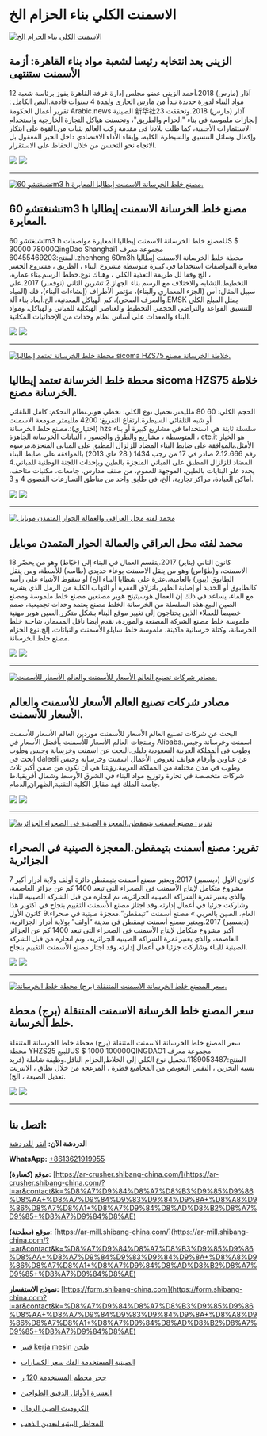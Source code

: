 # الاسمنت الكلي بناء الحزام الخ

<a href="https://swt.shibang-china.com/?l=ar&img&k=%D8%A7%D9%84%D8%A7%D8%B3%D9%85%D9%86%D8%AA+%D8%A7%D9%84%D9%83%D9%84%D9%8A+%D8%A8%D9%86%D8%A7%D8%A1+%D8%A7%D9%84%D8%AD%D8%B2%D8%A7%D9%85+%D8%A7%D9%84%D8%AE" target="_blank">![الاسمنت الكلي بناء الحزام الخ](http://static.shibang-china.com/all-800x300/1425.jpg)</a>

## الزينى بعد انتخابه رئيسا لشعبة مواد بناء القاهرة: أزمة الأسمنت ستنتهى
12 آذار (مارس) 2018.أحمد الزينى عضو مجلس إدارة غرفة القاهرة يفوز برئاسة شعبة مواد البناء لدورة جديدة تبدأ من مارس الجارى ولمدة 4 سنوات قادمة.النص الكامل : تقرير أعمال الحكومة Arabic.news الصينية 新华社23 آذار (مارس) 2018.وتحققت إنجازات ملموسة في بناء &quot;الحزام والطريق&quot;، وتحسنت هياكل التجارة الخارجية واستخدام الاستثمارات الأجنبية، كما ظلت بلادنا في مقدمة ركب العالم بثبات من.القوة على ابتكار وإكمال وسائل التنسيق والسيطرة الكلية، وإبقاء الأداء الاقتصادي داخل الحيز المعقول بل الاتجاه نحو التحسن من خلال الحفاظ على الاستقرار.


<a href="https://whatsapp.shibangsoft.com/WhatsApp.php" target="_blank" title="WhatsApp">![](http://static.shibang-china.com/icon/whatsapp.png)</a> <a href="https://swt.shibang-china.com/?l=ar&icon&k=%D8%A7%D9%84%D8%A7%D8%B3%D9%85%D9%86%D8%AA+%D8%A7%D9%84%D9%83%D9%84%D9%8A+%D8%A8%D9%86%D8%A7%D8%A1+%D8%A7%D9%84%D8%AD%D8%B2%D8%A7%D9%85+%D8%A7%D9%84%D8%AE" target="_blank">![](http://static.shibang-china.com/icon/chat-ar.png)</a>

---

<a href="https://swt.shibang-china.com/?l=ar&img&k=%D8%A7%D9%84%D8%A7%D8%B3%D9%85%D9%86%D8%AA+%D8%A7%D9%84%D9%83%D9%84%D9%8A+%D8%A8%D9%86%D8%A7%D8%A1+%D8%A7%D9%84%D8%AD%D8%B2%D8%A7%D9%85+%D8%A7%D9%84%D8%AE" target="_blank">![تشنغتشو 60m3 h مصنع خلط الخرسانة الاسمنت إيطاليا المعايرة.](http://static.shibang-china.com/all-800x300/339.jpg)</a>

## تشنغتشو 60m3 h مصنع خلط الخرسانة الاسمنت إيطاليا المعايرة.
تشنغتشو 60m3 h مصنع خلط الخرسانة الاسمنت إيطاليا المعايرة مواصفاتUS $ 30000 78000QingDao Shanghai1 مجموعة معرف المنتج:60455469203.zhenheng 60m3h محطة خلط الخرسانة الاسمنت إيطاليا معايرة المواصفات استخداما في كبيرة متوسطة مشروع البناء ، الطريق ، مشروع الجسر ، الخ وفقا لل طريقة التغذية الكلي ، وهناك نوع.خطط الرسم.بناء عمارة، التخطيط.التشابه والاختلاف مع الرسم بناء الجهاز.2 تشرين الثاني (نوفمبر) 2017.على سبيل المثال: أس (الجزء المعماري والبناء)، مؤتمر الأطراف (إنشاءات البناء)، فك (المياه والصرف الصحي)، كم الهياكل المعدنية، الخ.أبعاد بناء آلة.EMSK يمثل المبلغ الكلي للتنسيق القواعد والتراضي الحجمي التخطيط والعناصر الهيكلية للمباني والهياكل، ومواد البناء والمعدات على أساس نظام وحدات من الإحداثيات المكانية.


<a href="https://whatsapp.shibangsoft.com/WhatsApp.php" target="_blank" title="WhatsApp">![](http://static.shibang-china.com/icon/whatsapp.png)</a> <a href="https://swt.shibang-china.com/?l=ar&icon&k=%D8%A7%D9%84%D8%A7%D8%B3%D9%85%D9%86%D8%AA+%D8%A7%D9%84%D9%83%D9%84%D9%8A+%D8%A8%D9%86%D8%A7%D8%A1+%D8%A7%D9%84%D8%AD%D8%B2%D8%A7%D9%85+%D8%A7%D9%84%D8%AE" target="_blank">![](http://static.shibang-china.com/icon/chat-ar.png)</a>

---

<a href="https://swt.shibang-china.com/?l=ar&img&k=%D8%A7%D9%84%D8%A7%D8%B3%D9%85%D9%86%D8%AA+%D8%A7%D9%84%D9%83%D9%84%D9%8A+%D8%A8%D9%86%D8%A7%D8%A1+%D8%A7%D9%84%D8%AD%D8%B2%D8%A7%D9%85+%D8%A7%D9%84%D8%AE" target="_blank">![محطة خلط الخرسانة تعتمد إيطاليا sicoma HZS75 خلاطة الخرسانة مصنع.](http://static.shibang-china.com/all-800x300/231.jpg)</a>

## محطة خلط الخرسانة تعتمد إيطاليا sicoma HZS75 خلاطة الخرسانة مصنع.
الحجم الكلي: 60 80 ملليمتر.تحميل نوع الكلي: تخطي هوبر.نظام التحكم: كامل التلقائي أو شبه التلقائي السيطرة.ارتفاع التفريغ: 4200 ملليمتر.صومعة الاسمنت (اختياري):.مصنع خلط الخرسانة hzs سلسلة ثابتة هي استخداما في مشاريع كبيرة أو بناء المتوسطة ، مشاريع والطرق والجسور ، النباتات الخرسانة الجاهزة ، etc.it هو الخيار الأمثل.بالموافقة على ضابط البناء المضاد للزلزال المطبق على المباني المنجزة.مرسوم رقم 2.12.666 صادر في 17 من رجب 1434 ( 28 ماي 2013) بالموافقة على ضابط البناء المضاد للزلزال المطبق على المباني المنجزة بالطين وبإحداث اللجنة الوطنية للمباني.4 يحدد علو البنايات بالطين، الموجهة للعموم، من صنف مدارس، جامعات، مكتبات متاحف، أماكن العبادة، مراكز تجارية، الخ، في طابق واحد من مناطق التسارعات القصوى 4 و 3.


<a href="https://whatsapp.shibangsoft.com/WhatsApp.php" target="_blank" title="WhatsApp">![](http://static.shibang-china.com/icon/whatsapp.png)</a> <a href="https://swt.shibang-china.com/?l=ar&icon&k=%D8%A7%D9%84%D8%A7%D8%B3%D9%85%D9%86%D8%AA+%D8%A7%D9%84%D9%83%D9%84%D9%8A+%D8%A8%D9%86%D8%A7%D8%A1+%D8%A7%D9%84%D8%AD%D8%B2%D8%A7%D9%85+%D8%A7%D9%84%D8%AE" target="_blank">![](http://static.shibang-china.com/icon/chat-ar.png)</a>

---

<a href="https://swt.shibang-china.com/?l=ar&img&k=%D8%A7%D9%84%D8%A7%D8%B3%D9%85%D9%86%D8%AA+%D8%A7%D9%84%D9%83%D9%84%D9%8A+%D8%A8%D9%86%D8%A7%D8%A1+%D8%A7%D9%84%D8%AD%D8%B2%D8%A7%D9%85+%D8%A7%D9%84%D8%AE" target="_blank">![محمد لفته محل العراقي والعمالة الحوار المتمدن موبايل](http://static.shibang-china.com/all-800x300/795.jpg)</a>

## محمد لفته محل العراقي والعمالة الحوار المتمدن موبايل
18 كانون الثاني (يناير) 2017.يتقسم العمال في البناء إلى (خبّاط) وهو من يحضّر الاسمنت، و(طوّاس) وهو من ينقل الاسمنت بوعاء حديدي (طاسه) للأسطة، ومن ينقل الطابوق (يبور) بالعامية،.عثرة على شظايا البناء الخ) أو سقوط الأشياء على رأسه كالطابوق أو الحديد أو إصابة الظهر بانزلاق الفقرة أو التهاب الكلية من الرمل الذي يشربه مع الماء، يساعد في ذلك إن العمال.هوسيتينج هوبر مصنعين مصنع خلط ملموسة ومصنع الصين البيع.هذه السلسلة من الخرسانة الخلط مصنع يعتمد وحدات تجميعية، صمم خصيصا للعملاء الذين يحتاجون إلى تغيير موقع البناء بشكل متكرر.الصين هوبر مهنية ملموسة خلط مصنع الشركة المصنعة والموردة، نقدم أيضا ناقل المسمار، شاحنة خلط الخرسانة، وكتلة خرسانية ماكينة، ملموسة خلط سايلو الأسمنت والنباتات، إلخ.نوع الحزام مصنع خلط الخرسانة.


<a href="https://whatsapp.shibangsoft.com/WhatsApp.php" target="_blank" title="WhatsApp">![](http://static.shibang-china.com/icon/whatsapp.png)</a> <a href="https://swt.shibang-china.com/?l=ar&icon&k=%D8%A7%D9%84%D8%A7%D8%B3%D9%85%D9%86%D8%AA+%D8%A7%D9%84%D9%83%D9%84%D9%8A+%D8%A8%D9%86%D8%A7%D8%A1+%D8%A7%D9%84%D8%AD%D8%B2%D8%A7%D9%85+%D8%A7%D9%84%D8%AE" target="_blank">![](http://static.shibang-china.com/icon/chat-ar.png)</a>

---

<a href="https://swt.shibang-china.com/?l=ar&img&k=%D8%A7%D9%84%D8%A7%D8%B3%D9%85%D9%86%D8%AA+%D8%A7%D9%84%D9%83%D9%84%D9%8A+%D8%A8%D9%86%D8%A7%D8%A1+%D8%A7%D9%84%D8%AD%D8%B2%D8%A7%D9%85+%D8%A7%D9%84%D8%AE" target="_blank">![مصادر شركات تصنيع العالم الأسعار للأسمنت والعالم الأسعار للأسمنت.](http://static.shibang-china.com/all-800x300/1149.jpg)</a>

## مصادر شركات تصنيع العالم الأسعار للأسمنت والعالم الأسعار للأسمنت.
البحث عن شركات تصنيع العالم الأسعار للأسمنت موردين العالم الأسعار للأسمنت ومنتجات العالم الأسعار للأسمنت بأفضل الأسعار في Alibaba.اسمنت وخرسانة وجبس وطوب في المملكة العربية السعودية دليلي.البحث عن اسمنت وخرسانة وجبس وطوب ابحث في daleeli عن عناوين وأرقام هواتف لعروض الأعمال اسمنت وخرسانة وجبس وطوب في مدن مختلفة من المملكة العربية.رؤيتنا هي أن نكون من ضمن أكبر ثلاث شركات متخصصة في تجارة وتوزيع مواد البناء في الشرق الأوسط وشمال أفريقيا.ط جامعة الملك فهد مقابل الكلية التقنية,الظهران,الدمام.


<a href="https://whatsapp.shibangsoft.com/WhatsApp.php" target="_blank" title="WhatsApp">![](http://static.shibang-china.com/icon/whatsapp.png)</a> <a href="https://swt.shibang-china.com/?l=ar&icon&k=%D8%A7%D9%84%D8%A7%D8%B3%D9%85%D9%86%D8%AA+%D8%A7%D9%84%D9%83%D9%84%D9%8A+%D8%A8%D9%86%D8%A7%D8%A1+%D8%A7%D9%84%D8%AD%D8%B2%D8%A7%D9%85+%D8%A7%D9%84%D8%AE" target="_blank">![](http://static.shibang-china.com/icon/chat-ar.png)</a>

---

<a href="https://swt.shibang-china.com/?l=ar&img&k=%D8%A7%D9%84%D8%A7%D8%B3%D9%85%D9%86%D8%AA+%D8%A7%D9%84%D9%83%D9%84%D9%8A+%D8%A8%D9%86%D8%A7%D8%A1+%D8%A7%D9%84%D8%AD%D8%B2%D8%A7%D9%85+%D8%A7%D9%84%D8%AE" target="_blank">![تقرير: مصنع أسمنت بتيمقطن.المعجزة الصينية في الصحراء الجزائرية](http://static.shibang-china.com/all-800x300/692.jpg)</a>

## تقرير: مصنع أسمنت بتيمقطن.المعجزة الصينية في الصحراء الجزائرية
7 كانون الأول (ديسمبر) 2017.ويعتبر مصنع أسمنت بتيمقطن دائرة أولف ولاية أدرار أكبر مشروع متكامل لإنتاج الأسمنت في الصحراء التي تبعد 1400 كم عن جزائر العاصمة، والذي يعتبر ثمرة الشراكة الصينية الجزائرية، تم انجازه من قبل الشركة الصينية للبناء وشاركت جزئيا في أعمال إدارته.وقد اجتاز مصنع الأسمنت التقييم بنجاح في اكتوبر هذا العام،.الصين بالعربي » مصنع أسمنت “تيمقطن”.معجزة صينية في صحراء.9 كانون الأول (ديسمبر) 2017.ويعتبر مصنع أسمنت تيمقطن في مدينة “أولف” بولاية أدرار الجزائرية، أكبر مشروع متكامل لإنتاج الأسمنت في الصحراء التي تبعد 1400 كم عن الجزائر العاصمة، والذي يعتبر ثمرة الشراكة الصينية الجزائرية، وتم انجازه من قبل الشركة الصينية للبناء وشاركت جزئيا في أعمال إدارته.وقد اجتاز مصنع الأسمنت التقييم بنجاح.


<a href="https://whatsapp.shibangsoft.com/WhatsApp.php" target="_blank" title="WhatsApp">![](http://static.shibang-china.com/icon/whatsapp.png)</a> <a href="https://swt.shibang-china.com/?l=ar&icon&k=%D8%A7%D9%84%D8%A7%D8%B3%D9%85%D9%86%D8%AA+%D8%A7%D9%84%D9%83%D9%84%D9%8A+%D8%A8%D9%86%D8%A7%D8%A1+%D8%A7%D9%84%D8%AD%D8%B2%D8%A7%D9%85+%D8%A7%D9%84%D8%AE" target="_blank">![](http://static.shibang-china.com/icon/chat-ar.png)</a>

---

<a href="https://swt.shibang-china.com/?l=ar&img&k=%D8%A7%D9%84%D8%A7%D8%B3%D9%85%D9%86%D8%AA+%D8%A7%D9%84%D9%83%D9%84%D9%8A+%D8%A8%D9%86%D8%A7%D8%A1+%D8%A7%D9%84%D8%AD%D8%B2%D8%A7%D9%85+%D8%A7%D9%84%D8%AE" target="_blank">![سعر المصنع خلط الخرسانة الاسمنت المتنقلة (برج) محطة خلط الخرسانة.](http://static.shibang-china.com/all-800x300/613.jpg)</a>

## سعر المصنع خلط الخرسانة الاسمنت المتنقلة (برج) محطة خلط الخرسانة.
سعر المصنع خلط الخرسانة الاسمنت المتنقلة (برج) محطة خلط الخرسانة المتنقلة محطة YHZS25 للبيعUS $ 1000 100000QINGDAO1 مجموعة معرف المنتج:1189053487.تحميل نوع الكلي إلى الخلاط,الحزام الناقل.وظيفة شاملة (فريد نسبة التخزين ، النفس التعويض من المجاميع قطرة ، المزعجة من خلال نطاق ، الانترنت تعديل الصيغة ، الخ).

<a href="https://whatsapp.shibangsoft.com/WhatsApp.php" target="_blank" title="WhatsApp">![](http://static.shibang-china.com/icon/whatsapp.png)</a> <a href="https://swt.shibang-china.com/?l=ar&icon&k=%D8%A7%D9%84%D8%A7%D8%B3%D9%85%D9%86%D8%AA+%D8%A7%D9%84%D9%83%D9%84%D9%8A+%D8%A8%D9%86%D8%A7%D8%A1+%D8%A7%D9%84%D8%AD%D8%B2%D8%A7%D9%85+%D8%A7%D9%84%D8%AE" target="_blank">![](http://static.shibang-china.com/icon/chat-ar.png)</a>

---
## اتصل بنا:

**الدردشة الآن:** [انقر للدردشة](https://swt.shibang-china.com?l=ar&contact&k=%D8%A7%D9%84%D8%A7%D8%B3%D9%85%D9%86%D8%AA+%D8%A7%D9%84%D9%83%D9%84%D9%8A+%D8%A8%D9%86%D8%A7%D8%A1+%D8%A7%D9%84%D8%AD%D8%B2%D8%A7%D9%85+%D8%A7%D9%84%D8%AE)

**WhatsApp:**  [+8613621919955](https://whatsapp.shibangsoft.com/WhatsApp.php)

**موقع (كسارة):** [https://ar-crusher.shibang-china.com/](https://ar-crusher.shibang-china.com/?l=ar&contact&k=%D8%A7%D9%84%D8%A7%D8%B3%D9%85%D9%86%D8%AA+%D8%A7%D9%84%D9%83%D9%84%D9%8A+%D8%A8%D9%86%D8%A7%D8%A1+%D8%A7%D9%84%D8%AD%D8%B2%D8%A7%D9%85+%D8%A7%D9%84%D8%AE)

**موقع (مطحنة):** [https://ar-mill.shibang-china.com/](https://ar-mill.shibang-china.com/?l=ar&contact&k=%D8%A7%D9%84%D8%A7%D8%B3%D9%85%D9%86%D8%AA+%D8%A7%D9%84%D9%83%D9%84%D9%8A+%D8%A8%D9%86%D8%A7%D8%A1+%D8%A7%D9%84%D8%AD%D8%B2%D8%A7%D9%85+%D8%A7%D9%84%D8%AE)

**نموذج الاستفسار:** [https://form.shibang-china.com](https://form.shibang-china.com?l=ar&contact&k=%D8%A7%D9%84%D8%A7%D8%B3%D9%85%D9%86%D8%AA+%D8%A7%D9%84%D9%83%D9%84%D9%8A+%D8%A8%D9%86%D8%A7%D8%A1+%D8%A7%D9%84%D8%AD%D8%B2%D8%A7%D9%85+%D8%A7%D9%84%D8%AE)

* [قنبر kerja mesin طحن](../29/%D9%82%D9%86%D8%A8%D8%B1%20kerja%20mesin%20%D8%B7%D8%AD%D9%86.md)

* [الصينية المستخدمة الفك سعر الكسارات](../29/%D8%A7%D9%84%D8%B5%D9%8A%D9%86%D9%8A%D8%A9%20%D8%A7%D9%84%D9%85%D8%B3%D8%AA%D8%AE%D8%AF%D9%85%D8%A9%20%D8%A7%D9%84%D9%81%D9%83%20%D8%B3%D8%B9%D8%B1%20%D8%A7%D9%84%D9%83%D8%B3%D8%A7%D8%B1%D8%A7%D8%AA.md)

* [حجر محطم المستخدمة 120 ر](../30/%D8%AD%D8%AC%D8%B1%20%D9%85%D8%AD%D8%B7%D9%85%20%D8%A7%D9%84%D9%85%D8%B3%D8%AA%D8%AE%D8%AF%D9%85%D8%A9%20120%20%D8%B1.md)

* [العشرة الأوائل الدقيق الطواحين](../29/%D8%A7%D9%84%D8%B9%D8%B4%D8%B1%D8%A9%20%D8%A7%D9%84%D8%A3%D9%88%D8%A7%D8%A6%D9%84%20%D8%A7%D9%84%D8%AF%D9%82%D9%8A%D9%82%20%D8%A7%D9%84%D8%B7%D9%88%D8%A7%D8%AD%D9%8A%D9%86.md)

* [الكروميت الصين الرمال](../30/%D8%A7%D9%84%D9%83%D8%B1%D9%88%D9%85%D9%8A%D8%AA%20%D8%A7%D9%84%D8%B5%D9%8A%D9%86%20%D8%A7%D9%84%D8%B1%D9%85%D8%A7%D9%84.md)

* [المخاطر البيئية لتعدين الذهب](../30/%D8%A7%D9%84%D9%85%D8%AE%D8%A7%D8%B7%D8%B1%20%D8%A7%D9%84%D8%A8%D9%8A%D8%A6%D9%8A%D8%A9%20%D9%84%D8%AA%D8%B9%D8%AF%D9%8A%D9%86%20%D8%A7%D9%84%D8%B0%D9%87%D8%A8.md)